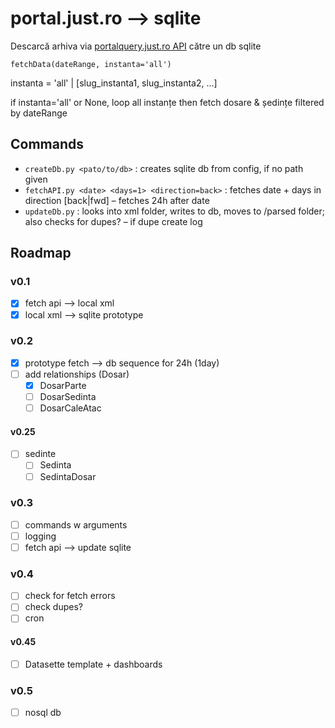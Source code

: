 # portal.just.ro ⟶ sqlite

Descarcă arhiva via [portalquery.just.ro API](http://portal.just.ro/SitePages/acces.aspx) către un db sqlite

`fetchData(dateRange, instanta='all')`

instanta = 'all' | [slug_instanta1, slug_instanta2, ...]

if instanta='all' or None, loop all instanțe then fetch dosare & ședințe filtered by dateRange

## Commands
- `createDb.py <pato/to/db>` : creates sqlite db from config, if no path given
- `fetchAPI.py <date> <days=1> <direction=back>` : fetches date + days in direction [back|fwd] – fetches 24h after date
- `updateDb.py` : looks into xml folder, writes to db, moves to /parsed folder; also checks for dupes? – if dupe create log

## Roadmap

### v0.1
- [x] fetch api ⟶ local xml
- [x] local xml ⟶ sqlite prototype

### v0.2
- [x] prototype fetch ⟶ db sequence for 24h (1day)
- [ ] add relationships (Dosar)
  - [x] DosarParte
  - [ ] DosarSedinta
  - [ ] DosarCaleAtac

#### v0.25
- [ ] sedinte
  - [ ] Sedinta
  - [ ] SedintaDosar

### v0.3 
- [ ] commands w arguments
- [ ] logging
- [ ] fetch api ⟶ update sqlite

### v0.4
- [ ] check for fetch errors
- [ ] check dupes?
- [ ] cron

#### v0.45
- [ ] Datasette template + dashboards

### v0.5
- [ ] nosql db
